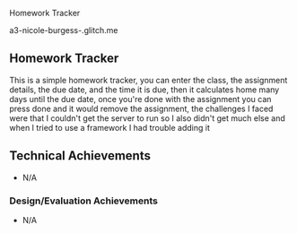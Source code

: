 Homework Tracker

a3-nicole-burgess-.glitch.me


## Homework Tracker
This is a simple homework tracker, you can enter the class, 
the assignment details, the due date, and the time it is due, 
then it calculates home many days until the due date, once 
you're done with the assignment you can press done and it would 
remove the assignment, the challenges I faced were that I couldn't 
get the server to run so I also didn't get much else and when I tried
to use a framework I had trouble adding it

## Technical Achievements
- N/A

### Design/Evaluation Achievements
- N/A
